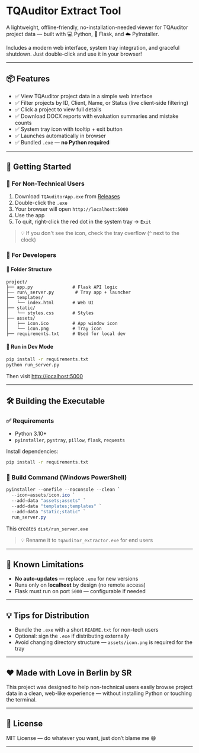 # TQAuditor Extract Tool

A lightweight, offline-friendly, no-installation-needed viewer for TQAuditor project data — built with 💻 Python, 🚀 Flask, and ☁️ PyInstaller.  

Includes a modern web interface, system tray integration, and graceful shutdown. Just double-click and use it in your browser!

---

## 📦 Features

- ✅ View TQAuditor project data in a simple web interface
- ✅ Filter projects by ID, Client, Name, or Status (live client-side filtering)
- ✅ Click a project to view full details
- ✅ Download DOCX reports with evaluation summaries and mistake counts
- ✅ System tray icon with tooltip + exit button
- ✅ Launches automatically in browser
- ✅ Bundled `.exe` — **no Python required**

---

## 🚀 Getting Started

### 🔸 For Non-Technical Users

1. Download `TQAuditorApp.exe` from [Releases](https://github.com/SufiSR/TQAuditorExtractor/releases/tag/Executable)
2. Double-click the `.exe`
3. Your browser will open `http://localhost:5000`
4. Use the app
5. To quit, right-click the red dot in the system tray → `Exit`

> 💡 If you don't see the icon, check the tray overflow (`^` next to the clock)



### 🔹 For Developers

#### 📁 Folder Structure


````
project/
├── app.py               # Flask API logic
├── run\_server.py        # Tray app + launcher
├── templates/
│   └── index.html       # Web UI
├── static/
│   └── styles.css       # Styles
├── assets/
│   ├── icon.ico         # App window icon
│   └── icon.png         # Tray icon
├── requirements.txt     # Used for local dev

````

#### 🧪 Run in Dev Mode

```bash
pip install -r requirements.txt
python run_server.py
````

Then visit [http://localhost:5000](http://localhost:5000)

---

## 🛠️ Building the Executable

### ✅ Requirements

* Python 3.10+
* `pyinstaller`, `pystray`, `pillow`, `flask`, `requests`

Install dependencies:

```bash
pip install -r requirements.txt
```

### 🔧 Build Command (Windows PowerShell)

```powershell
pyinstaller --onefile --noconsole --clean `
  --icon=assets/icon.ico `
  --add-data "assets;assets" `
  --add-data "templates;templates" `
  --add-data "static;static" `
  run_server.py
```

This creates `dist/run_server.exe`

> 💡 Rename it to `tqauditor_extractor.exe` for end users

---

## 📎 Known Limitations

* **No auto-updates** — replace `.exe` for new versions
* Runs only on **localhost** by design (no remote access)
* Flask must run on port `5000` — configurable if needed

---

## 💡 Tips for Distribution

* Bundle the `.exe` with a short `README.txt` for non-tech users
* Optional: sign the `.exe` if distributing externally
* Avoid changing directory structure — `assets/icon.png` is required for the tray

---

## ❤️ Made with Love in Berlin by SR

This project was designed to help non-technical users easily browse project data in a clean, web-like experience — without installing Python or touching the terminal.

---

## 📃 License

MIT License — do whatever you want, just don’t blame me 😄

---
